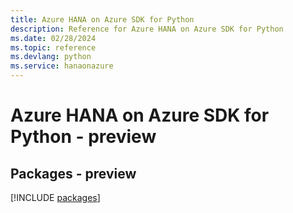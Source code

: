 ```yaml
---
title: Azure HANA on Azure SDK for Python
description: Reference for Azure HANA on Azure SDK for Python
ms.date: 02/28/2024
ms.topic: reference
ms.devlang: python
ms.service: hanaonazure
---
```

# Azure HANA on Azure SDK for Python - preview
## Packages - preview
[!INCLUDE [packages](hana-on-azure-index.md)]
